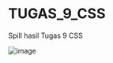 # TUGAS_9_CSS
Spill hasil Tugas 9 CSS

![image](https://user-images.githubusercontent.com/89910124/206899540-0f9e27ae-7d52-49d0-aace-09636f51ad71.png)

